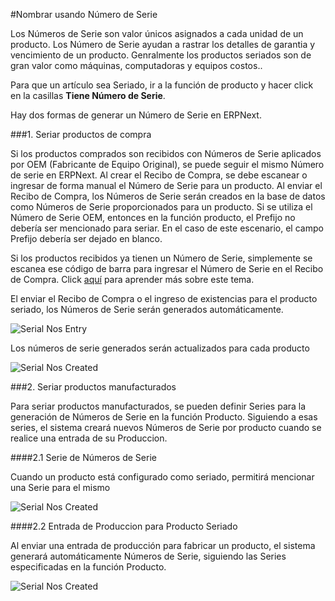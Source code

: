 <!-- add-breadcrumbs -->
#Nombrar usando Número de Serie

Los Números de Serie son valor únicos asignados a cada unidad de un producto. Los Número de Serie ayudan a rastrar los detalles de garantia y vencimiento de un producto. Genralmente los productos seriados son de gran valor como máquinas, computadoras y equipos costos.. 

Para que un artículo sea Seriado, ir a la función de producto y hacer click en la casillas **Tiene Número de Serie**.

Hay dos formas de generar un Número de Serie en ERPNext.

###1. Seriar productos de compra

Si los productos comprados son recibidos con Números de Serie aplicados por OEM (Fabricante de Equipo Original), se puede seguir el mismo Número de serie en ERPNext. Al crear el Recibo de Compra, se debe escanear o ingresar de forma manual el Número de Serie para un producto. Al enviar el Recibo de Compra, los Números de Serie serán creados en la base de datos como Números de Serie proporcionados para un producto.  Si se utiliza el Número de Serie OEM, entonces en la función producto, el Prefijo no debería ser mencionado para seriar. En el caso de este escenario, el campo Prefijo debería ser dejado en blanco. 

Si los productos recibidos ya tienen un Número de Serie, simplemente se escanea ese código de barra para ingresar el Número de Serie en el Recibo de Compra. Click [aquí](https://frappe.io/blog/management/using-barcodes-to-ease-data-entry) para aprender más sobre este tema. 

El enviar el Recibo de Compra o el ingreso de existencias para el producto seriado, los Números de Serie serán generados automáticamente. 

<img alt="Serial Nos Entry" class="screenshot" src="{{docs_base_url}}/assets/img/articles/serial-naming-1.png">

Los números de serie generados serán actualizados para cada producto

<img alt="Serial Nos Created" class="screenshot" src="{{docs_base_url}}/assets/img/articles/serial-naming-2.png">

###2. Seriar productos manufacturados

Para seriar productos manufacturados, se pueden definir Series para la generación de Números de Serie en la función Producto. Siguiendo a esas series, el sistema creará nuevos Números de Serie por producto cuando se realice una entrada de su Produccion. 

####2.1 Serie de Números de Serie

Cuando un producto está configurado como seriado, permitirá mencionar una Serie para el mismo

<img alt="Serial Nos Created" class="screenshot" src="{{docs_base_url}}/assets/img/articles/serial-naming-3.png">

####2.2 Entrada de Produccion para Producto Seriado

Al enviar una entrada de producción para fabricar un producto, el sistema generará automáticamente Números de Serie, siguiendo las Series especificadas en la función Producto. 

<img alt="Serial Nos Created" class="screenshot" src="{{docs_base_url}}/assets/img/articles/serial-naming-4.png">

<!-- markdown -->